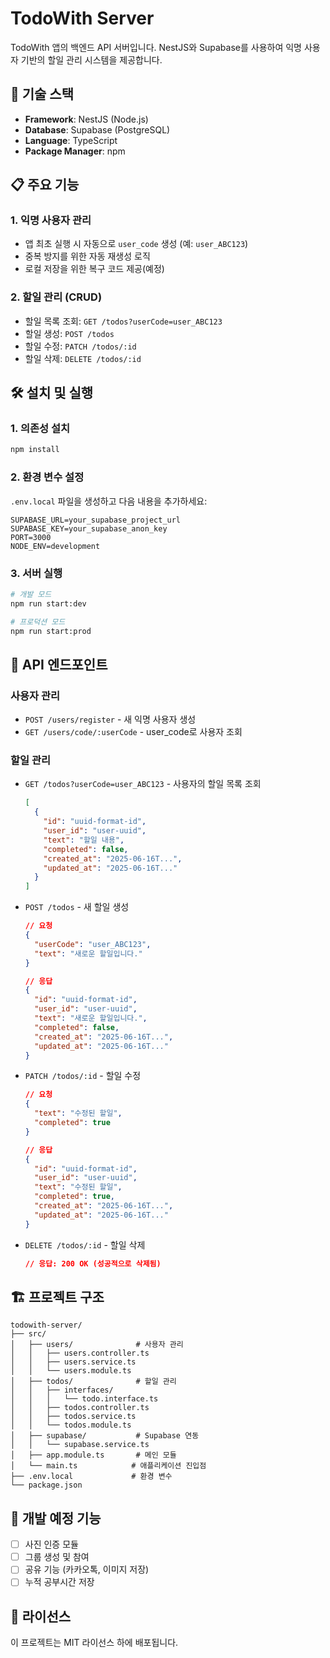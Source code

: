 # TodoWith Server

TodoWith 앱의 백엔드 API 서버입니다. NestJS와 Supabase를 사용하여 익명 사용자 기반의 할일 관리 시스템을 제공합니다.

## 🚀 기술 스택

- **Framework**: NestJS (Node.js)
- **Database**: Supabase (PostgreSQL)
- **Language**: TypeScript
- **Package Manager**: npm

## 📋 주요 기능

### 1. 익명 사용자 관리
- 앱 최초 실행 시 자동으로 `user_code` 생성 (예: `user_ABC123`)
- 중복 방지를 위한 자동 재생성 로직
- 로컬 저장을 위한 복구 코드 제공(예정)

### 2. 할일 관리 (CRUD)
- 할일 목록 조회: `GET /todos?userCode=user_ABC123`
- 할일 생성: `POST /todos`
- 할일 수정: `PATCH /todos/:id`
- 할일 삭제: `DELETE /todos/:id`

## 🛠️ 설치 및 실행

### 1. 의존성 설치
```bash
npm install
```

### 2. 환경 변수 설정
`.env.local` 파일을 생성하고 다음 내용을 추가하세요:
```env
SUPABASE_URL=your_supabase_project_url
SUPABASE_KEY=your_supabase_anon_key
PORT=3000
NODE_ENV=development
```

### 3. 서버 실행
```bash
# 개발 모드
npm run start:dev

# 프로덕션 모드
npm run start:prod
```

## 📡 API 엔드포인트

### 사용자 관리
- `POST /users/register` - 새 익명 사용자 생성
- `GET /users/code/:userCode` - user_code로 사용자 조회

### 할일 관리
- `GET /todos?userCode=user_ABC123` - 사용자의 할일 목록 조회
  ```json
  [
    {
      "id": "uuid-format-id",
      "user_id": "user-uuid",
      "text": "할일 내용",
      "completed": false,
      "created_at": "2025-06-16T...",
      "updated_at": "2025-06-16T..."
    }
  ]
  ```
- `POST /todos` - 새 할일 생성
  ```json
  // 요청
  {
    "userCode": "user_ABC123",
    "text": "새로운 할일입니다."
  }
  
  // 응답
  {
    "id": "uuid-format-id",
    "user_id": "user-uuid",
    "text": "새로운 할일입니다.",
    "completed": false,
    "created_at": "2025-06-16T...",
    "updated_at": "2025-06-16T..."
  }
  ```
- `PATCH /todos/:id` - 할일 수정
  ```json
  // 요청
  {
    "text": "수정된 할일",
    "completed": true
  }
  
  // 응답
  {
    "id": "uuid-format-id",
    "user_id": "user-uuid",
    "text": "수정된 할일",
    "completed": true,
    "created_at": "2025-06-16T...",
    "updated_at": "2025-06-16T..."
  }
  ```
- `DELETE /todos/:id` - 할일 삭제
  ```json
  // 응답: 200 OK (성공적으로 삭제됨)
  ```

## 🏗️ 프로젝트 구조

```
todowith-server/
├── src/
│   ├── users/              # 사용자 관리
│   │   ├── users.controller.ts
│   │   ├── users.service.ts
│   │   └── users.module.ts
│   ├── todos/              # 할일 관리
│   │   ├── interfaces/
│   │   │   └── todo.interface.ts
│   │   ├── todos.controller.ts
│   │   ├── todos.service.ts
│   │   └── todos.module.ts
│   ├── supabase/           # Supabase 연동
│   │   └── supabase.service.ts
│   ├── app.module.ts       # 메인 모듈
│   └── main.ts            # 애플리케이션 진입점
├── .env.local             # 환경 변수
└── package.json
```

## 🚧 개발 예정 기능

- [ ] 사진 인증 모듈
- [ ] 그룹 생성 및 참여
- [ ] 공유 기능 (카카오톡, 이미지 저장)
- [ ] 누적 공부시간 저장

## 📝 라이선스

이 프로젝트는 MIT 라이선스 하에 배포됩니다.
